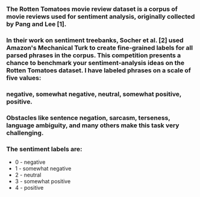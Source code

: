 ### The Rotten Tomatoes movie review dataset is a corpus of movie reviews used for sentiment analysis, originally collected by Pang and Lee [1]. 

### In their work on sentiment treebanks, Socher et al. [2] used Amazon's Mechanical Turk to create fine-grained labels for all parsed phrases in the corpus. This competition presents a chance to benchmark your sentiment-analysis ideas on the Rotten Tomatoes dataset. I have  labeled phrases on a scale of five values:
### negative, somewhat negative, neutral, somewhat positive, positive.
### Obstacles like sentence negation, sarcasm, terseness, language ambiguity, and many others make this task very challenging.

### The sentiment labels are:

- 0 - negative
- 1 - somewhat negative
- 2 - neutral
- 3 - somewhat positive
- 4 - positive
